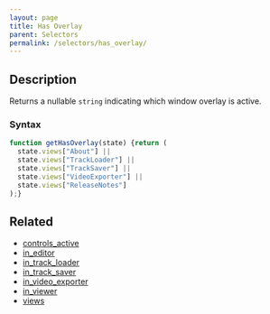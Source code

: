 ```yaml
---
layout: page
title: Has Overlay
parent: Selectors
permalink: /selectors/has_overlay/
---
```


## Description

Returns a nullable `string` indicating which window overlay is active.

### Syntax

```js
function getHasOverlay(state) {return (
  state.views["About"] ||
  state.views["TrackLoader"] ||
  state.views["TrackSaver"] ||
  state.views["VideoExporter"] ||
  state.views["ReleaseNotes"]
);}
```

## Related

- [controls_active](./controls_active.md)
- [in_editor](./in_editor.md)
- [in_track_loader](./in_track_loader.md)
- [in_track_saver](./in_track_saver.md)
- [in_video_exporter](./in_video_exporter.md)
- [in_viewer](./in_viewer.md)
- [views](./views.md)
